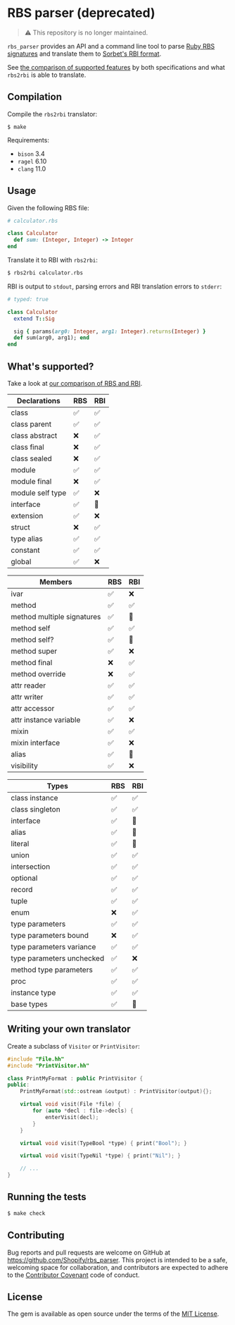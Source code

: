 # RBS parser (deprecated)

> ⚠️ This repository is no longer maintained.

`rbs_parser` provides an API and a command line tool to parse [Ruby RBS signatures](https://github.com/ruby/ruby-signature)
and translate them to [Sorbet's RBI format](https://sorbet.org/docs/rbi).

See [the comparison of supported features](./specs/README.md) by both specifications and what `rbs2rbi` is able to translate.

## Compilation

Compile the `rbs2rbi` translator:

```
$ make
```

Requirements:

* `bison` 3.4
* `ragel` 6.10
* `clang` 11.0

## Usage

Given the following RBS file:

```ruby
# calculator.rbs

class Calculator
  def sum: (Integer, Integer) -> Integer
end
```

Translate it to RBI with `rbs2rbi`:

```sh
$ rbs2rbi calculator.rbs
```

RBI is output to `stdout`, parsing errors and RBI translation errors to `stderr`:

```ruby
# typed: true

class Calculator
  extend T::Sig

  sig { params(arg0: Integer, arg1: Integer).returns(Integer) }
  def sum(arg0, arg1); end
end
```

## What's supported?

Take a look at [our comparison of RBS and RBI](specs/README.md).

| Declarations                          | RBS  | RBI  |
| ------------------------------------- | ---- | ---- |
| class                                 |  ✅  |  ✅  |
| class parent                          |  ✅  |  ✅  |
| class abstract                        |  ❌  |  ✅  |
| class final                           |  ❌  |  ✅  |
| class sealed                          |  ❌  |  ✅  |
| module                                |  ✅  |  ✅  |
| module final                          |  ❌  |  ✅  |
| module self type                      |  ✅  |  ❌  |
| interface                             |  ✅  |  🔶  |
| extension                             |  ✅  |  ❌  |
| struct                                |  ❌  |  ✅  |
| type alias                            |  ✅  |  ✅  |
| constant                              |  ✅  |  ✅  |
| global                                |  ✅  |  ❌  |

| Members                               | RBS  | RBI  |
| ------------------------------------- | ---- | ---- |
| ivar                                  |  ✅  |  ❌  |
| method                                |  ✅  |  ✅  |
| method multiple signatures            |  ✅  |  🔶  |
| method self                           |  ✅  |  ✅  |
| method self?                          |  ✅  |  🔶  |
| method super                          |  ✅  |  ❌  |
| method final                          |  ❌  |  ✅  |
| method override                       |  ❌  |  ✅  |
| attr reader                           |  ✅  |  ✅  |
| attr writer                           |  ✅  |  ✅  |
| attr accessor                         |  ✅  |  ✅  |
| attr instance variable                |  ✅  |  ❌  |
| mixin                                 |  ✅  |  ✅  |
| mixin interface                       |  ✅  |  ❌  |
| alias                                 |  ✅  |  🔶  |
| visibility                            |  ✅  |  ❌  |

| Types                                 | RBS  | RBI  |
| ------------------------------------- | ---- | ---- |
| class instance                        |  ✅  |  ✅  |
| class singleton                       |  ✅  |  ✅  |
| interface                             |  ✅  |  🔶  |
| alias                                 |  ✅  |  🔶  |
| literal                               |  ✅  |  🔶  |
| union                                 |  ✅  |  ✅  |
| intersection                          |  ✅  |  ✅  |
| optional                              |  ✅  |  ✅  |
| record                                |  ✅  |  ✅  |
| tuple                                 |  ✅  |  ✅  |
| enum                                  |  ❌  |  ✅  |
| type parameters                       |  ✅  |  ✅  |
| type parameters bound                 |  ❌  |  ✅  |
| type parameters variance              |  ✅  |  ✅  |
| type parameters unchecked             |  ✅  |  ❌  |
| method type parameters                |  ✅  |  ✅  |
| proc                                  |  ✅  |  ✅  |
| instance type                         |  ✅  |  ✅  |
| base types                            |  ✅  |  🔶  |

## Writing your own translator

Create a subclass of `Visitor` or `PrintVisitor`:

```c++
#include "File.hh"
#include "PrintVisitor.hh"

class PrintMyFormat : public PrintVisitor {
public:
    PrintMyFormat(std::ostream &output) : PrintVisitor(output){};

    virtual void visit(File *file) {
        for (auto *decl : file->decls) {
            enterVisit(decl);
        }
    }

    virtual void visit(TypeBool *type) { print("Bool"); }

    virtual void visit(TypeNil *type) { print("Nil"); }

	// ...
}
```

## Running the tests

```sh
$ make check
```

## Contributing

Bug reports and pull requests are welcome on GitHub at https://github.com/Shopify/rbs_parser.
This project is intended to be a safe, welcoming space for collaboration, and contributors
are expected to adhere to the [Contributor Covenant](CODE_OF_CONDUCT.md) code of conduct.

## License

The gem is available as open source under the terms of the [MIT License](LICENSE.md).
